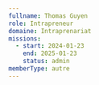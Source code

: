 ```yaml
---
fullname: Thomas Guyen
role: Intrapreneur
domaine: Intraprenariat
missions:
  - start: 2024-01-23
    end: 2025-01-23
    status: admin
memberType: autre
---
```

